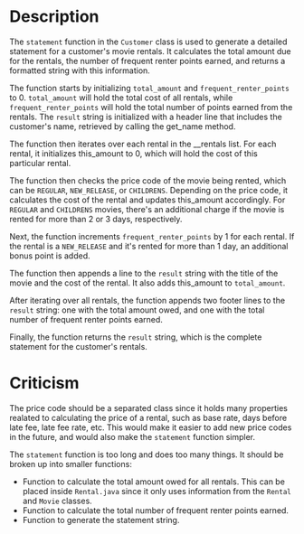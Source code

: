 # Description

The `statement` function in the `Customer` class is used to generate a detailed statement for a customer's movie rentals. It calculates the total amount due for the rentals, the number of frequent renter points earned, and returns a formatted string with this information.

The function starts by initializing `total_amount` and `frequent_renter_points` to 0. `total_amount` will hold the total cost of all rentals, while `frequent_renter_points` will hold the total number of points earned from the rentals. The `result` string is initialized with a header line that includes the customer's name, retrieved by calling the get_name method.

The function then iterates over each rental in the \_\_rentals list. For each rental, it initializes this_amount to 0, which will hold the cost of this particular rental.

The function then checks the price code of the movie being rented, which can be `REGULAR`, `NEW_RELEASE`, or `CHILDRENS`. Depending on the price code, it calculates the cost of the rental and updates this_amount accordingly. For `REGULAR` and `CHILDRENS` movies, there's an additional charge if the movie is rented for more than 2 or 3 days, respectively.

Next, the function increments `frequent_renter_points` by 1 for each rental. If the rental is a `NEW_RELEASE` and it's rented for more than 1 day, an additional bonus point is added.

The function then appends a line to the `result` string with the title of the movie and the cost of the rental. It also adds this_amount to `total_amount`.

After iterating over all rentals, the function appends two footer lines to the `result` string: one with the total amount owed, and one with the total number of frequent renter points earned.

Finally, the function returns the `result` string, which is the complete statement for the customer's rentals.

# Criticism

The price code should be a separated class since it holds many properties realated to calculating the price of a rental, such as base rate, days before late fee, late fee rate, etc. This would make it easier to add new price codes in the future, and would also make the `statement` function simpler.

The `statement` function is too long and does too many things. It should be broken up into smaller functions:

-   Function to calculate the total amount owed for all rentals. This can be placed inside `Rental.java` since it only uses information from the `Rental` and `Movie` classes.
-   Function to calculate the total number of frequent renter points earned.
-   Function to generate the statement string.
